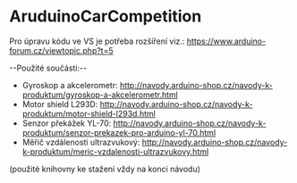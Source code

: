 # AruduinoCarCompetition
Pro úpravu kódu ve VS je potřeba rozšíření viz.:
https://www.arduino-forum.cz/viewtopic.php?t=5

--Použité součásti:--
* Gyroskop a akcelerometr:  http://navody.arduino-shop.cz/navody-k-produktum/gyroskop-a-akcelerometr.html
* Motor shield L293D: http://navody.arduino-shop.cz/navody-k-produktum/motor-shield-l293d.html
* Senzor překážek YL-70: http://navody.arduino-shop.cz/navody-k-produktum/senzor-prekazek-pro-arduino-yl-70.html
* Měřič vzdálenosti ultrazvukový: http://navody.arduino-shop.cz/navody-k-produktum/meric-vzdalenosti-ultrazvukovy.html

(použité knihovny ke stažení vždy na konci návodu)
